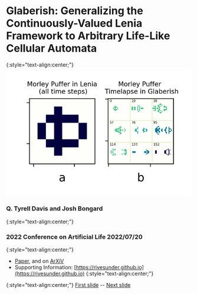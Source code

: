 
# Glaberish: Generalizing the Continuously-Valued Lenia Framework to Arbitrary Life-Like Cellular Automata 

{:style="text-align:center;"}
![teaser figure showing Orbium and s613 CA](https://raw.githubusercontent.com/riveSunder/yuca/master/assets/glaberish/morley_timelapse.png)

### Q. Tyrell Davis and Josh Bongard
{:style="text-align:center;"}
### 2022 Conference on Artificial Life 2022/07/20
{:style="text-align:center;"}
* [Paper](https://direct.mit.edu/isal/proceedings/isal/34/47/112267), and on [ArXiV](https://arxiv.org/abs/2205.10463)
* Supporting Information: [https://rivesunder.github.io](https://rivesunder.github.io)
{:style="text-align:center;"}

{:style="text-align:center;"}
[First slide](https://rivesunder.github.io/yuca/g_slide_000) -- [Next slide](https://rivesunder.github.io/yuca/g_slide_001)
